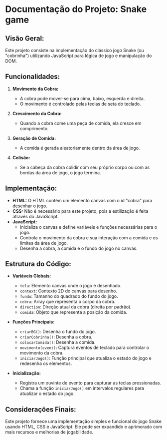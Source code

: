 # Documentação do Projeto: Snake game

## Visão Geral:
Este projeto consiste na implementação do clássico jogo Snake (ou "cobrinha") utilizando JavaScript para lógica de jogo e manipulação do DOM.

## Funcionalidades:
1. **Movimento da Cobra:**
   - A cobra pode mover-se para cima, baixo, esquerda e direita.
   - O movimento é controlado pelas teclas de seta do teclado.
   
2. **Crescimento da Cobra:**
   - Quando a cobra come uma peça de comida, ela cresce em comprimento.
   
3. **Geração de Comida:**
   - A comida é gerada aleatoriamente dentro da área de jogo.
   
4. **Colisão:**
   - Se a cabeça da cobra colidir com seu próprio corpo ou com as bordas da área de jogo, o jogo termina.

## Implementação:
- **HTML:** O HTML contém um elemento canvas com o id "cobra" para desenhar o jogo.
- **CSS:** Não é necessário para este projeto, pois a estilização é feita através do JavaScript.
- **JavaScript:**
   - Inicializa o canvas e define variáveis e funções necessárias para o jogo.
   - Controla o movimento da cobra e sua interação com a comida e os limites da área de jogo.
   - Desenha a cobra, a comida e o fundo do jogo no canvas.

## Estrutura do Código:
- **Variáveis Globais:**
   - `tela`: Elemento canvas onde o jogo é desenhado.
   - `context`: Contexto 2D do canvas para desenho.
   - `fundo`: Tamanho do quadrado do fundo do jogo.
   - `cobra`: Array que representa o corpo da cobra.
   - `direction`: Direção atual da cobra (direita por padrão).
   - `comida`: Objeto que representa a posição da comida.

- **Funções Principais:**
   - `criarBG()`: Desenha o fundo do jogo.
   - `criarCobrinha()`: Desenha a cobra.
   - `colocarComida()`: Desenha a comida.
   - `movimento(event)`: Captura eventos de teclado para controlar o movimento da cobra.
   - `iniciarJogo()`: Função principal que atualiza o estado do jogo e redesenha os elementos.

- **Inicialização:**
   - Registra um ouvinte de evento para capturar as teclas pressionadas.
   - Chama a função `iniciarJogo()` em intervalos regulares para atualizar o estado do jogo.

## Considerações Finais:
Este projeto fornece uma implementação simples e funcional do jogo Snake usando HTML, CSS e JavaScript. Ele pode ser expandido e aprimorado com mais recursos e melhorias de jogabilidade.
